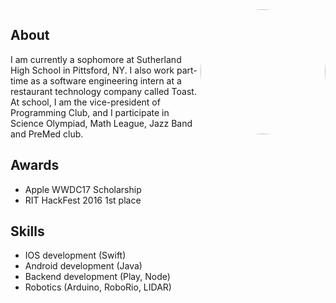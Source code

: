 <img src="https://avatars1.githubusercontent.com/u/9156815?v=4&s=400&u=ba94d583f48f076be4b58109662fbc425a4f5cc5" width="200" height="200" style="border-radius:50%;overflow:hidden" scrolling="no" frameborder="10" allowTransparency="true" align="right">

## About  
I am currently a sophomore at Sutherland High School in Pittsford, NY. I also work part-time as a software engineering intern at a restaurant technology company called Toast. At school, I am the vice-president of Programming Club, and I participate in Science Olympiad, Math League, Jazz Band and PreMed club.

## Awards  
* Apple WWDC17 Scholarship
* RIT HackFest 2016 1st place

## Skills
* IOS development (Swift)
* Android development (Java)
* Backend development (Play, Node)
* Robotics (Arduino, RoboRio, LIDAR)
